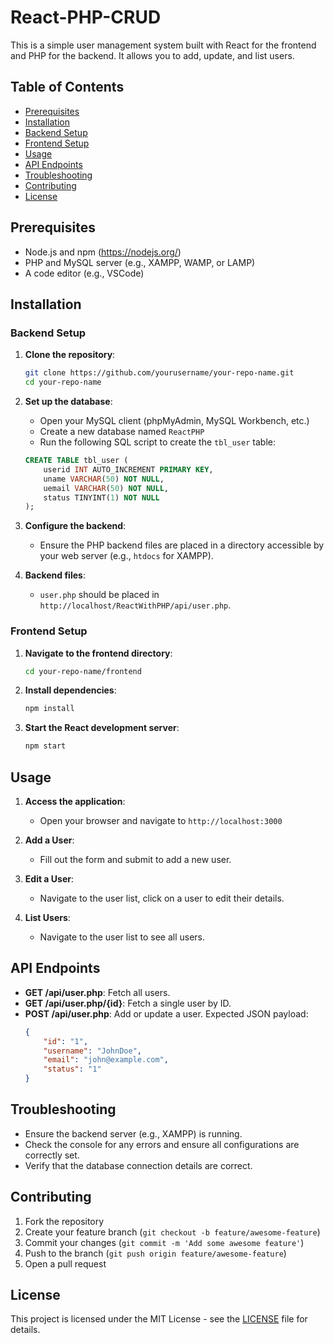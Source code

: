 # React-PHP-CRUD

This is a simple user management system built with React for the frontend and PHP for the backend. It allows you to add, update, and list users.

## Table of Contents

- [Prerequisites](#prerequisites)
- [Installation](#installation)
- [Backend Setup](#backend-setup)
- [Frontend Setup](#frontend-setup)
- [Usage](#usage)
- [API Endpoints](#api-endpoints)
- [Troubleshooting](#troubleshooting)
- [Contributing](#contributing)
- [License](#license)

## Prerequisites

- Node.js and npm (https://nodejs.org/)
- PHP and MySQL server (e.g., XAMPP, WAMP, or LAMP)
- A code editor (e.g., VSCode)

## Installation

### Backend Setup

1. **Clone the repository**:
    ```bash
    git clone https://github.com/yourusername/your-repo-name.git
    cd your-repo-name
    ```

2. **Set up the database**:
    - Open your MySQL client (phpMyAdmin, MySQL Workbench, etc.)
    - Create a new database named `ReactPHP`
    - Run the following SQL script to create the `tbl_user` table:

    ```sql
    CREATE TABLE tbl_user (
        userid INT AUTO_INCREMENT PRIMARY KEY,
        uname VARCHAR(50) NOT NULL,
        uemail VARCHAR(50) NOT NULL,
        status TINYINT(1) NOT NULL
    );
    ```

3. **Configure the backend**:
    - Ensure the PHP backend files are placed in a directory accessible by your web server (e.g., `htdocs` for XAMPP).

4. **Backend files**:
    - `user.php` should be placed in `http://localhost/ReactWithPHP/api/user.php`.

### Frontend Setup

1. **Navigate to the frontend directory**:
    ```bash
    cd your-repo-name/frontend
    ```

2. **Install dependencies**:
    ```bash
    npm install
    ```

3. **Start the React development server**:
    ```bash
    npm start
    ```

## Usage

1. **Access the application**:
    - Open your browser and navigate to `http://localhost:3000`

2. **Add a User**:
    - Fill out the form and submit to add a new user.

3. **Edit a User**:
    - Navigate to the user list, click on a user to edit their details.

4. **List Users**:
    - Navigate to the user list to see all users.

## API Endpoints

- **GET /api/user.php**: Fetch all users.
- **GET /api/user.php/{id}**: Fetch a single user by ID.
- **POST /api/user.php**: Add or update a user. Expected JSON payload:
    ```json
    {
        "id": "1",
        "username": "JohnDoe",
        "email": "john@example.com",
        "status": "1"
    }
    ```

## Troubleshooting

- Ensure the backend server (e.g., XAMPP) is running.
- Check the console for any errors and ensure all configurations are correctly set.
- Verify that the database connection details are correct.

## Contributing

1. Fork the repository
2. Create your feature branch (`git checkout -b feature/awesome-feature`)
3. Commit your changes (`git commit -m 'Add some awesome feature'`)
4. Push to the branch (`git push origin feature/awesome-feature`)
5. Open a pull request

## License

This project is licensed under the MIT License - see the [LICENSE](LICENSE) file for details.
